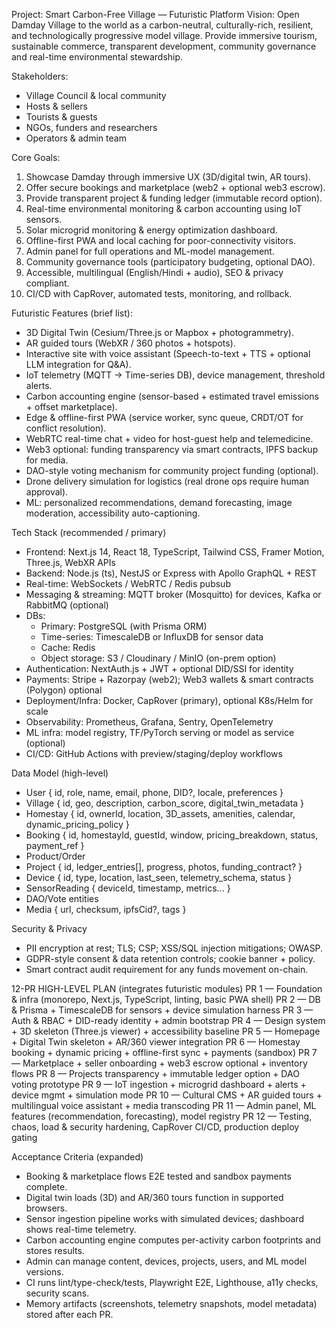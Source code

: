 Project: Smart Carbon-Free Village — Futuristic Platform
Vision: Open Damday Village to the world as a carbon-neutral, culturally-rich, resilient, and technologically progressive model village. Provide immersive tourism, sustainable commerce, transparent development, community governance and real-time environmental stewardship.

Stakeholders:
- Village Council & local community
- Hosts & sellers
- Tourists & guests
- NGOs, funders and researchers
- Operators & admin team

Core Goals:
1. Showcase Damday through immersive UX (3D/digital twin, AR tours).
2. Offer secure bookings and marketplace (web2 + optional web3 escrow).
3. Provide transparent project & funding ledger (immutable record option).
4. Real-time environmental monitoring & carbon accounting using IoT sensors.
5. Solar microgrid monitoring & energy optimization dashboard.
6. Offline-first PWA and local caching for poor-connectivity visitors.
7. Admin panel for full operations and ML-model management.
8. Community governance tools (participatory budgeting, optional DAO).
9. Accessible, multilingual (English/Hindi + audio), SEO & privacy compliant.
10. CI/CD with CapRover, automated tests, monitoring, and rollback.

Futuristic Features (brief list):
- 3D Digital Twin (Cesium/Three.js or Mapbox + photogrammetry).
- AR guided tours (WebXR / 360 photos + hotspots).
- Interactive site with voice assistant (Speech-to-text + TTS + optional LLM integration for Q&A).
- IoT telemetry (MQTT → Time-series DB), device management, threshold alerts.
- Carbon accounting engine (sensor-based + estimated travel emissions + offset marketplace).
- Edge & offline-first PWA (service worker, sync queue, CRDT/OT for conflict resolution).
- WebRTC real-time chat + video for host-guest help and telemedicine.
- Web3 optional: funding transparency via smart contracts, IPFS backup for media.
- DAO-style voting mechanism for community project funding (optional).
- Drone delivery simulation for logistics (real drone ops require human approval).
- ML: personalized recommendations, demand forecasting, image moderation, accessibility auto-captioning.

Tech Stack (recommended / primary)
- Frontend: Next.js 14, React 18, TypeScript, Tailwind CSS, Framer Motion, Three.js, WebXR APIs
- Backend: Node.js (ts), NestJS or Express with Apollo GraphQL + REST
- Real-time: WebSockets / WebRTC / Redis pubsub
- Messaging & streaming: MQTT broker (Mosquitto) for devices, Kafka or RabbitMQ (optional)
- DBs:
  - Primary: PostgreSQL (with Prisma ORM)
  - Time-series: TimescaleDB or InfluxDB for sensor data
  - Cache: Redis
  - Object storage: S3 / Cloudinary / MinIO (on-prem option)
- Authentication: NextAuth.js + JWT + optional DID/SSI for identity
- Payments: Stripe + Razorpay (web2); Web3 wallets & smart contracts (Polygon) optional
- Deployment/Infra: Docker, CapRover (primary), optional K8s/Helm for scale
- Observability: Prometheus, Grafana, Sentry, OpenTelemetry
- ML infra: model registry, TF/PyTorch serving or model as service (optional)
- CI/CD: GitHub Actions with preview/staging/deploy workflows

Data Model (high-level)
- User { id, role, name, email, phone, DID?, locale, preferences }
- Village { id, geo, description, carbon_score, digital_twin_metadata }
- Homestay { id, ownerId, location, 3D_assets, amenities, calendar, dynamic_pricing_policy }
- Booking { id, homestayId, guestId, window, pricing_breakdown, status, payment_ref }
- Product/Order
- Project { id, ledger_entries[], progress, photos, funding_contract? }
- Device { id, type, location, last_seen, telemetry_schema, status }
- SensorReading { deviceId, timestamp, metrics... }
- DAO/Vote entities
- Media { url, checksum, ipfsCid?, tags }

Security & Privacy
- PII encryption at rest; TLS; CSP; XSS/SQL injection mitigations; OWASP.
- GDPR-style consent & data retention controls; cookie banner + policy.
- Smart contract audit requirement for any funds movement on-chain.

12-PR HIGH-LEVEL PLAN (integrates futuristic modules)
PR 1 — Foundation & infra (monorepo, Next.js, TypeScript, linting, basic PWA shell)
PR 2 — DB & Prisma + TimescaleDB for sensors + device simulation harness
PR 3 — Auth & RBAC + DID-ready identity + admin bootstrap
PR 4 — Design system + 3D skeleton (Three.js viewer) + accessibility baseline
PR 5 — Homepage + Digital Twin skeleton + AR/360 viewer integration
PR 6 — Homestay booking + dynamic pricing + offline-first sync + payments (sandbox)
PR 7 — Marketplace + seller onboarding + web3 escrow optional + inventory flows
PR 8 — Projects transparency + immutable ledger option + DAO voting prototype
PR 9 — IoT ingestion + microgrid dashboard + alerts + device mgmt + simulation mode
PR 10 — Cultural CMS + AR guided tours + multilingual voice assistant + media transcoding
PR 11 — Admin panel, ML features (recommendation, forecasting), model registry
PR 12 — Testing, chaos, load & security hardening, CapRover CI/CD, production deploy gating

Acceptance Criteria (expanded)
- Booking & marketplace flows E2E tested and sandbox payments complete.
- Digital twin loads (3D) and AR/360 tours function in supported browsers.
- Sensor ingestion pipeline works with simulated devices; dashboard shows real-time telemetry.
- Carbon accounting engine computes per-activity carbon footprints and stores results.
- Admin can manage content, devices, projects, users, and ML model versions.
- CI runs lint/type-check/tests, Playwright E2E, Lighthouse, a11y checks, security scans.
- Memory artifacts (screenshots, telemetry snapshots, model metadata) stored after each PR.